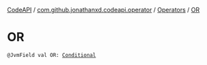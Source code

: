 [CodeAPI](../../index.md) / [com.github.jonathanxd.codeapi.operator](../index.md) / [Operators](index.md) / [OR](.)

# OR

`@JvmField val OR: `[`Conditional`](../-operator/-conditional/index.md)